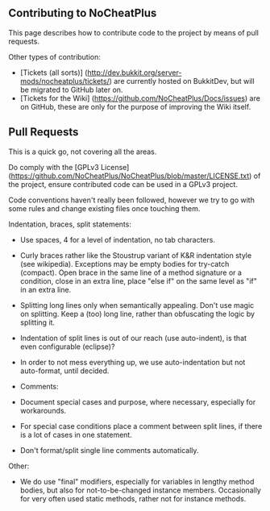 Contributing to NoCheatPlus
---------

This page describes how to contribute code to the project by means of pull requests.

Other types of contribution:
* [Tickets (all sorts)] (http://dev.bukkit.org/server-mods/nocheatplus/tickets/) are currently hosted on BukkitDev, but will be migrated to GitHub later on.
* [Tickets for the Wiki] (https://github.com/NoCheatPlus/Docs/issues) are on GitHub, these are only for the purpose of improving the Wiki itself.

Pull Requests
---------

This is a quick go, not covering all the areas.

Do comply with the [GPLv3 License] (https://github.com/NoCheatPlus/NoCheatPlus/blob/master/LICENSE.txt) of the project, ensure contributed code can be used in a GPLv3 project.

Code conventions haven't really been followed, however we try to go with some rules and change existing files once touching them.

Indentation, braces, split statements:
* Use spaces, 4 for a level of indentation, no tab characters.
* Curly braces rather like the Stoustrup variant of K&R indentation style (see wikipedia). Exceptions may be empty bodies for try-catch (compact). Open brace in the same line of a method signature or a condition, close in an extra line, place "else if" on the same level as "if" in an extra line.
* Splitting long lines only when semantically appealing. Don't use magic on splitting. Keep a (too) long line, rather than obfuscating the logic by splitting it.
* Indentation of split lines is out of our reach (use auto-indent), is that even configurable (eclipse)?
* In order to not mess everything up, we use auto-indentation but not auto-format, until decided.

* Comments:
* Document special cases and purpose, where necessary, especially for workarounds.
* For special case conditions place a comment between split lines, if there is a lot of cases in one statement.
* Don't format/split single line comments automatically.

Other:
* We do use "final" modifiers, especially for variables in lengthy method bodies, but also for not-to-be-changed instance members. Occasionally for very often used static methods, rather not for instance methods.
